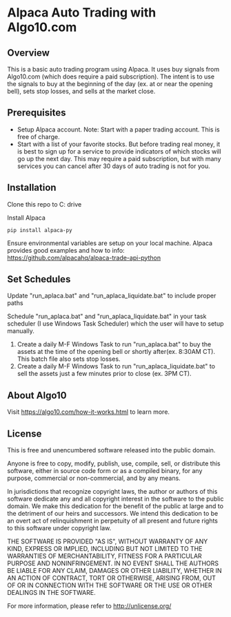 # Alpaca Auto Trading with Algo10.com

## Overview
This is a basic auto trading program using Alpaca.  It uses buy signals from Algo10.com (which does require a paid subscription).  The intent is to use the signals to buy at the beginning of the day (ex. at or near the opening bell), sets stop losses, and sells at the market close. 

## Prerequisites
 - Setup Alpaca account.  Note: Start with a paper trading account.  This is free of charge.
 - Start with a list of your favorite stocks.  But before trading real money, it is best to sign up for a service to provide indicators of which stocks will go up the next day. This may require a paid subscription, but with many services you can cancel after 30 days of auto trading is not for you.

## Installation
Clone this repo to C: drive

Install Alpaca 
```
pip install alpaca-py
```

Ensure environmental variables are setup on your local machine.  Alpaca provides good examples and how to info: https://github.com/alpacahq/alpaca-trade-api-python

## Set Schedules
Update "run_aplaca.bat" and "run_aplaca_liquidate.bat" to include proper paths

Schedule "run_aplaca.bat" and "run_aplaca_liquidate.bat" in your task scheduler (I use Windows Task Scheduler) which the user will have to setup manually.  
1. Create a daily M-F Windows Task to run "run_aplaca.bat" to buy the assets at the time of the opening bell or shortly after(ex. 8:30AM CT).  This batch file also sets stop losses.
2. Create a daily M-F Windows Task to run "run_aplaca_liquidate.bat" to sell the assets just a few minutes prior to close (ex. 3PM CT).


## About Algo10
Visit https://algo10.com/how-it-works.html to learn more. 


## License
This is free and unencumbered software released into the public domain.

Anyone is free to copy, modify, publish, use, compile, sell, or distribute this software, either in source code form or as a compiled binary, for any purpose, commercial or non-commercial, and by any means.

In jurisdictions that recognize copyright laws, the author or authors of this software dedicate any and all copyright interest in the software to the public domain. We make this dedication for the benefit of the public at large and to the detriment of our heirs and
successors. We intend this dedication to be an overt act of relinquishment in perpetuity of all present and future rights to this software under copyright law.

THE SOFTWARE IS PROVIDED "AS IS", WITHOUT WARRANTY OF ANY KIND, EXPRESS OR IMPLIED, INCLUDING BUT NOT LIMITED TO THE WARRANTIES OF MERCHANTABILITY, FITNESS FOR A PARTICULAR PURPOSE AND NONINFRINGEMENT. IN NO EVENT SHALL THE AUTHORS BE LIABLE FOR ANY CLAIM, DAMAGES OR OTHER LIABILITY, WHETHER IN AN ACTION OF CONTRACT, TORT OR OTHERWISE, ARISING FROM, OUT OF OR IN CONNECTION WITH THE SOFTWARE OR THE USE OR OTHER DEALINGS IN THE SOFTWARE.

For more information, please refer to <http://unlicense.org/>
